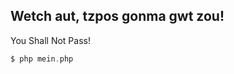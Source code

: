 Wetch aut, tzpos gonma gwt zou!
-------------------------------

You Shall Not Pass!
```php
$ php mein.php
```
